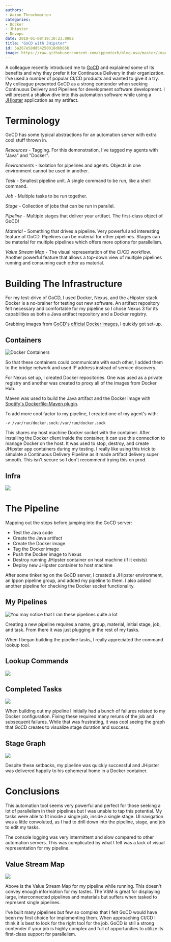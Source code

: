 ```yaml
---
authors:
- Aaron Throckmorton
categories:
- Docker
- JHipster
- Devops
date: 2018-01-08T19:10:23.000Z
title: "GoCD with JHipster"
id: 5a267e58dd54250018d6b65b
image: https://raw.githubusercontent.com/ippontech/blog-usa/master/images/2017/11/Screen-Shot-2017-11-15-at-9.37.07-AM.png
---
```


A colleague recently introduced me to [GoCD](https://www.gocd.org/) and explained some of its benefits and why they prefer it for Continuous Delivery in their organization. I've used a number of popular CI/CD products and wanted to give it a try. My colleague presented GoCD as a strong contender when seeking Continuous Delivery and Pipelines for development software development. I will present a shallow dive into this automation software while using a [JHipster](http://www.jhipster.tech/) application as my artifact.

# Terminology

GoCD has some typical abstractions for an automation server with extra cool stuff thrown in.

*Resources* - Tagging. For this demonstration, I've tagged my agents with "Java" and "Docker".

*Environments* - Isolation for pipelines and agents. Objects in one environment cannot be used in another.

*Task* - Smallest pipeline unit. A single command to be run, like a shell command.

*Job* - Multiple tasks to be run together.

*Stage* - Collection of jobs that can be run in parallel.

*Pipeline* - Multiple stages that deliver your artifact. The first-class object of GoCD!

*Material* - Something that drives a pipeline. Very powerful and interesting feature of GoCD. Pipelines can be material for other pipelines. Stages can be material for multiple pipelines which offers more options for parallelism.

*Value Stream Map* - The visual representation of the CI/CD workflow. Another powerful feature that allows a top-down view of multiple pipelines running and consuming each other as material.

# Building The Infrastructure

For my test-drive of GoCD, I used Docker, Nexus, and the JHipster stack. Docker is a no-brainer for testing out new software. An artifact repository felt necessary and comfortable for my pipeline so I chose Nexus 3 for its capabilities as both a Java artifact repository and a Docker registry.

Grabbing images from [GoCD's official Docker images](https://github.com/gocd/docker-gocd-server), I quickly got set-up.

## Containers
![Docker Containers](https://raw.githubusercontent.com/ippontech/blog-usa/master/images/2017/11/Screen-Shot-2017-11-10-at-12.30.47-PM.png)

So that these containers could communicate with each other, I added them to the bridge network and used IP address instead of service discovery.

For Nexus set up, I created Docker repositories. One was used as a private registry and another was created to proxy all of the images from Docker Hub.

Maven was used to build the Java artifact and the Docker image with [Spotify's Dockerfile-Maven plugin](https://github.com/spotify/dockerfile-maven).

To add more cool factor to my pipeline, I created one of my agent's with:

`-v /var/run/docker.sock:/var/run/docker.sock`

This shares my host machine Docker socket with the container. After installing the Docker client inside the container, it can use this connection to manage Docker on the host. It was used to stop, destroy, and create JHipster app containers during my testing. I really like using this trick to simulate a Continuous Delivery Pipeline as it made artifact delivery super smooth. This isn't secure so I don't recommend trying this on prod.

## Infra
![](https://raw.githubusercontent.com/ippontech/blog-usa/master/images/2017/11/Screen-Shot-2017-11-15-at-9.18.50-AM.png)

# The Pipeline

Mapping out the steps before jumping into the GoCD server:

- Test the Java code
- Create the Java artifact
- Create the Docker image
- Tag the Docker image
- Push the Docker image to Nexus
- Destroy running JHipster container on host machine (if it exists)
- Deploy new JHipster container to host machine

After some tinkering on the GoCD server, I created a JHipster environment, an Ippon pipeline group, and added my pipeline to them. I also added another pipeline for checking the Docker socket functionality.

## My Pipelines
![You may notice that I ran these pipelines quite a lot](https://raw.githubusercontent.com/ippontech/blog-usa/master/images/2017/11/Screen-Shot-2017-11-10-at-1.51.52-PM.png)

Creating a new pipeline requires a name, group, material, initial stage, job, and task. From there it was just plugging in the rest of my tasks.

When I began building the pipeline tasks, I really appreciated the command lookup tool.

## Lookup Commands
![](https://raw.githubusercontent.com/ippontech/blog-usa/master/images/2017/11/Screen-Shot-2017-11-14-at-8.59.45-PM.png)

## Completed Tasks

![](https://raw.githubusercontent.com/ippontech/blog-usa/master/images/2017/11/Screen-Shot-2017-11-14-at-9.11.35-PM.png)

When building out my pipeline I initially had a bunch of failures related to my Docker configuration. Fixing these required many reruns of the job and subsequent failures. While that was frustrating, it was cool seeing the graph that GoCD creates to visualize stage duration and success.

## Stage Graph
![](https://raw.githubusercontent.com/ippontech/blog-usa/master/images/2017/11/Screen-Shot-2017-11-14-at-9.21.19-PM.png)

Despite these setbacks, my pipeline was quickly successful and JHipster was delivered happily to his ephemeral home in a Docker container.

# Conclusions

This automation tool seems very powerful and perfect for those seeking a lot of parallelism in their pipelines but I was unable to tap this potential. My tasks were able to fit inside a single job, inside a single stage. UI navigation was a little convoluted, as I had to drill down into the pipeline, stage, and job to edit my tasks.

The console logging was very intermittent and slow compared to other automation servers. This was complicated by what I felt was a lack of visual representation for my pipeline.

## Value Stream Map
![](https://raw.githubusercontent.com/ippontech/blog-usa/master/images/2017/11/Screen-Shot-2017-11-14-at-10.08.42-PM.png)

Above is the Value Stream Map for my pipeline while running. This doesn't convey enough information for my tastes. The VSM is great for displaying large, interconnected pipelines and materials but suffers when tasked to represent single pipelines.

I've built many pipelines but few so complex that I felt GoCD would have been my first choice for implementing them. When approaching CI/CD I think it is best to look for the right tool for the job. GoCD is still a strong contender if your job is highly complex and full of opportunities to utilize its first-class support for parallelism.
